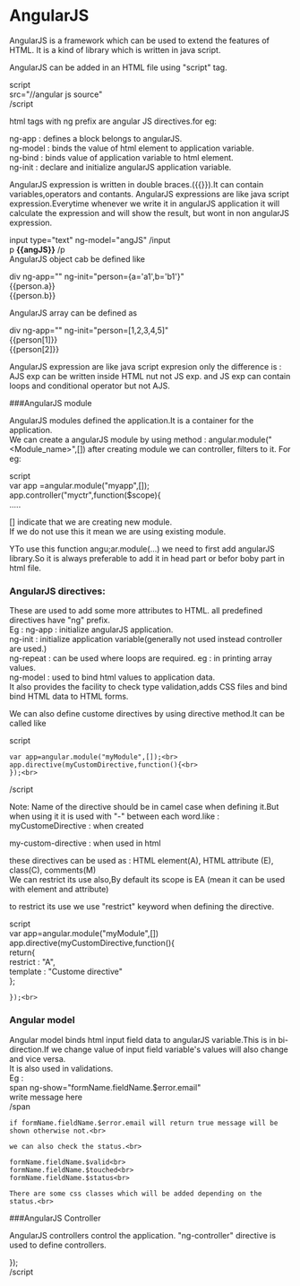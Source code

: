 # AngularJS

AngularJS is a framework which can be used to extend the features of HTML. It is a kind of library which is written in java script.

AngularJS can be added in an HTML file using "script" tag.

script<br>
  src="//angular js source"<br>
/script<br>

html tags with ng prefix are angular JS directives.for eg:<br>

ng-app : defines a block belongs to angularJS.<br>
ng-model : binds the value of html element to application variable.<br>
ng-bind : binds value of application variable to html element.<br>
ng-init :  declare and initialize angularJS application variable.<br>

AngularJS expression is written in double braces.({{}}).It can contain variables,operators and contants. AngularJS expressions are like java script expression.Everytime whenever we write it in angularJS application it will calculate the expression and will show the result, but wont in non angularJS expression.<br>

  input type="text" ng-model="angJS" /input <br>
  p **{{angJS}}** /p
  <br>
  AngularJS object cab be defined like<br>
  
  div ng-app="" ng-init="person={a='a1',b='b1'}"<br>
  {{person.a}}<br>
  {{person.b}}<br>

AngularJS array can be defined as<br>

div ng-app="" ng-init="person=[1,2,3,4,5]"<br>
{{person[1]}}<br>
{{person[2]}}<br>

AngularJS expression are like java script expresion only the difference is : AJS exp can be written inside HTML nut not JS exp.
and JS exp can contain loops and conditional operator but not AJS.

###AngularJS module

AngularJS modules defined the application.It is a container for the application.<br>
We can create a angularJS module by using method : angular.module("<Module_name>",[])
after creating module we can controller, filters to it.
For eg:

script <br>
var app =angular.module("myapp",[]);<br>
app.controller("myctr",function($scope){<br>
.....<br>

[] indicate that we are creating new module.<br>
If we do not use this it mean we are using existing module.<br>

YTo use this function angu;ar.module(...) we need to first add angularJS library.So it is always preferable to add it in head part or befor boby part in html file.<br>

### AngularJS directives:

These are used to add some more attributes to HTML. all predefined directives have "ng" prefix.<br>
Eg : ng-app : initialize angularJS application.<br>
	ng-init : initialize application variable(generally not used instead controller are used.)<br>
	ng-repeat : can be used where loops are required. eg : in printing array values.<br>
	ng-model : used to bind html values to application data.<br>
				It also provides the facility to check type validation,adds CSS files and bind bind HTML data to HTML forms.<br>
				

We can also define custome directives by using directive method.It can be called like<br>

script<br>

	var app=angular.module("myModule",[]);<br>
	app.directive(myCustomDirective,function(){<br>
	});<br>
/script<br>

Note: Name of the directive should be in camel case when defining it.But when using it it is used with "-" between each word.like : <br>
myCustomeDirective : when created<br>

my-custom-directive : when used in html<br>

these directives can be used as :  HTML element(A), HTML attribute (E), class(C),  comments(M)<br>
We can restrict its use also,By default its scope is EA (mean it can be used with element and attribute)<br>

to restrict its use we use "restrict" keyword when defining the directive.<br>

script<br>
	var app=angular.module("myModule",[])<br>
	app.directive(myCustomDirective,function(){<br>
		return{<br>
			restrict : "A",<br>
			template : "Custome directive"<br>
		};<br>
		
	});<br>

	
### Angular model

Angular model binds html input field data to angularJS variable.This is in bi-direction.If we change value of input field variable's values will also change and vice versa.<br>
It is also used in validations.<br>
Eg :<br>
 span ng-show="formName.fieldName.$error.email"<br>
	write message here<br>
	/span<br>
	
	if formName.fieldName.$error.email will return true message will be shown otherwise not.<br>
	
	we can also check the status.<br>
	
	formName.fieldName.$valid<br>
	formName.fieldName.$touched<br>
	formName.fieldName.$status<br>
	
	There are some css classes which will be added depending on the status.<br>
	
###AngularJS Controller

AngularJS controllers control the application. "ng-controller" directive is used to define controllers.
	

});<br>
/script<br>




